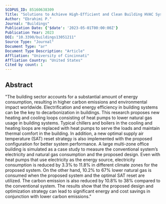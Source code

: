 ```yaml
---
SCOPUS_ID: 85160638309
Title: "Solutions to Achieve High-Efficient and Clean Building HVAC Systems"
Author: "Ebrahimi P."
Journal: "Buildings"
Publication Date: {'$date': '2023-05-01T00:00:00Z'}
Publication Year: 2023
DOI: "10.3390/buildings13051211"
Source Type: "Journal"
Document Type: "ar"
Document Type Description: "Article"
Affliation: "University of Cincinnati"
Affliation Country: "United States"
Cited by count: 1
---
```


## Abstract
"The building sector accounts for a substantial amount of energy consumption, resulting in higher carbon emissions and environmental impact worldwide. Electrification and energy efficiency in building systems can be the key to decarbonization in buildings. This research proposes new heating and cooling loops consisting of heat pumps to lower natural gas usage in building systems. Typical chillers and boilers in the cooling and heating loops are replaced with heat pumps to serve the loads and maintain thermal comfort in the building. In addition, a new optimal supply air temperature (SAT) reset strategy is also implemented with the proposed configuration for better system performance. A large multi-zone office building is simulated as a case study to measure the conventional system’s electricity and natural gas consumption and the proposed design. Even with heat pumps that use electricity as the energy source, electricity consumption is reduced by 3.3% to 11.8% in different climate zones for the proposed system. On the other hand, 10.2% to 67% lower natural gas is consumed when the proposed system and the optimal SAT reset are utilized. The carbon emission is also reduced by 10.8% to 38% compared to the conventional system. The results show that the proposed design and optimization strategy can lead to significant energy and cost savings in conjunction with lower carbon emissions."
